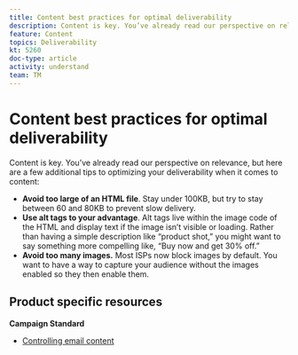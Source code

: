 ```yaml
---
title: Content best practices for optimal deliverability
description: Content is key. You’ve already read our perspective on relevance, but here are a few additional tips to optimizing your deliverability when it comes to content.
feature: Content
topics: Deliverability
kt: 5260
doc-type: article
activity: understand
team: TM
---
```


# Content best practices for optimal deliverability

Content is key. You’ve already read our perspective on relevance, but here are a few additional tips to optimizing your deliverability when it comes to content:

* **Avoid too large of an HTML file**. Stay under 100KB, but try to stay between 60 and 80KB to prevent slow delivery.
* **Use alt tags to your advantage**. Alt tags live within the image code of the HTML and display text if the image isn’t visible or loading. Rather than having a simple description like “product shot,” you might want to say something more compelling like, “Buy now and get 30% off.”
* **Avoid too many images.** Most ISPs now block images by default. You want to have a way to capture your audience without the images enabled so they then enable them.

## Product specific resources

**Campaign Standard**

* [Controlling email content](https://experienceleague.adobe.com/docs/campaign-standard/using/testing-and-sending/managing-deliverability/control-email-content.html?lang=en#testing-and-sending)


